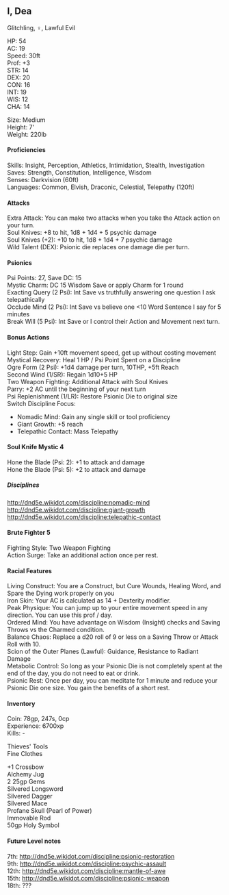 ## I, Dea 
Glitchling, ♀, Lawful Evil

HP: 54 \
AC: 19 \
Speed: 30ft \
Prof: +3 \
STR: 14 \
DEX: 20 \
CON: 16 \
INT: 19 \
WIS: 12 \
CHA: 14

Size: Medium \
Height: 7' \
Weight: 220lb

#### Proficiencies
Skills: Insight, Perception, Athletics, Intimidation, Stealth, Investigation \
Saves: Strength, Constitution, Intelligence, Wisdom \
Senses: Darkvision (60ft) \
Languages: Common, Elvish, Draconic, Celestial, Telepathy (120ft)

#### Attacks
Extra Attack: You can make two attacks when you take the Attack action on your turn. \
Soul Knives: +8 to hit, 1d8 + 1d4 + 5 psychic damage \
Soul Knives (+2): +10 to hit, 1d8 + 1d4 + 7 psychic damage \
Wild Talent (DEX): Psionic die replaces one damage die per turn. 

#### Psionics
Psi Points: 27, Save DC: 15 \
Mystic Charm: DC 15 Wisdom Save or apply Charm for 1 round \
Exacting Query (2 Psi): Int Save vs truthfully answering one question I ask telepathically \
Occlude Mind (2 Psi): Int Save vs believe one <10 Word Sentence I say for 5 minutes \
Break Will (5 Psi): Int Save or I control their Action and Movement next turn.

#### Bonus Actions
Light Step: Gain +10ft movement speed, get up without costing movement \
Mystical Recovery: Heal 1 HP / Psi Point Spent on a Discipline \
Ogre Form (2 Psi): +1d4 damage per turn, 10THP, +5ft Reach \
Second Wind (1/SR): Regain 1d10+5 HP \
Two Weapon Fighting: Additional Attack with Soul Knives \
Parry: +2 AC until the beginning of your next turn \
Psi Replenishment (1/LR): Restore Psionic Die to original size \
Switch Discipline Focus: 
- Nomadic Mind: Gain any single skill or tool proficiency
- Giant Growth: +5 reach 
- Telepathic Contact: Mass Telepathy

#### Soul Knife Mystic 4
Hone the Blade (Psi: 2): +1 to attack and damage \
Hone the Blade (Psi: 5): +2 to attack and damage

##### Disciplines
http://dnd5e.wikidot.com/discipline:nomadic-mind \
http://dnd5e.wikidot.com/discipline:giant-growth \
http://dnd5e.wikidot.com/discipline:telepathic-contact

#### Brute Fighter 5
Fighting Style: Two Weapon Fighting \
Action Surge: Take an additional action once per rest.

#### Racial Features
Living Construct: You are a Construct, but Cure Wounds, Healing Word, and Spare the Dying work properly on you \
Iron Skin: Your AC is calculated as 14 + Dexterity modifier. \
Peak Physique: You can jump up to your entire movement speed in any direction. You can use this prof / day. \
Ordered Mind: You have advantage on Wisdom (Insight) checks and Saving Throws vs the Charmed condition. \
Balance Chaos: Replace a d20 roll of 9 or less on a Saving Throw or Attack Roll with 10. \
Scion of the Outer Planes (Lawful): Guidance, Resistance to Radiant Damage \
Metabolic Control: So long as your Psionic Die is not completely spent at the end of the day, you do not need to eat or drink. \
Psionic Rest: Once per day, you can meditate for 1 minute and reduce your Psionic Die one size. You gain the benefits of a short rest. 

#### Inventory
Coin: 78gp, 247s, 0cp \
Experience: 6700xp	\
Kills: -

Thieves' Tools \
Fine Clothes 

+1 Crossbow \
Alchemy Jug \
2 25gp Gems \
Silvered Longsword \
Silvered Dagger \
Silvered Mace \
Profane Skull (Pearl of Power) \
Immovable Rod \
50gp Holy Symbol

#### Future Level notes
7th: http://dnd5e.wikidot.com/discipline:psionic-restoration \
9th: http://dnd5e.wikidot.com/discipline:psychic-assault \
12th: http://dnd5e.wikidot.com/discipline:mantle-of-awe \
15th: http://dnd5e.wikidot.com/discipline:psionic-weapon \
18th: ???
